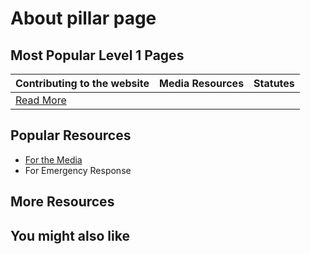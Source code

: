 # About pillar page

## Most Popular Level 1 Pages

| Contributing to the website | Media Resources | Statutes |
|----------|----------|----------|
| [Read More](level-1/about.md) |          |          |

## Popular Resources

- [For the Media](level-1/for-media-resources.md)
- For Emergency Response

## More Resources

## You might also like
